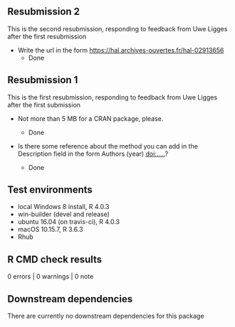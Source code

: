 ## Resubmission 2

This is the second resubmission, responding to feedback from Uwe Ligges after the first resubmission

* Write the url in the form <https://hal.archives-ouvertes.fr/hal-02913656>
  + Done

## Resubmission 1

This is the first resubmission, responding to feedback from Uwe Ligges after the first submission

* Not more than 5 MB for a CRAN package, please.
  + Done

* Is there some reference about the method you can add in the Description field in the form Authors (year) <doi:.....>?
  + Done

## Test environments
* local Windows 8 install, R 4.0.3
* win-builder (devel and release)
* ubuntu 16.04 (on travis-ci), R 4.0.3
* macOS 10.15.7, R 3.6.3
* Rhub

## R CMD check results

0 errors | 0 warnings | 0 note

## Downstream dependencies

There are currently no downstream dependencies for this package
